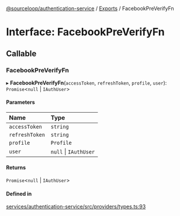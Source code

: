 [@sourceloop/authentication-service](../README.md) / [Exports](../modules.md) / FacebookPreVerifyFn

# Interface: FacebookPreVerifyFn

## Callable

### FacebookPreVerifyFn

▸ **FacebookPreVerifyFn**(`accessToken`, `refreshToken`, `profile`, `user`): `Promise`<``null`` \| `IAuthUser`\>

#### Parameters

| Name | Type |
| :------ | :------ |
| `accessToken` | `string` |
| `refreshToken` | `string` |
| `profile` | `Profile` |
| `user` | ``null`` \| `IAuthUser` |

#### Returns

`Promise`<``null`` \| `IAuthUser`\>

#### Defined in

[services/authentication-service/src/providers/types.ts:93](https://github.com/codeweb05/repo1/blob/ea19add/services/authentication-service/src/providers/types.ts#L93)
